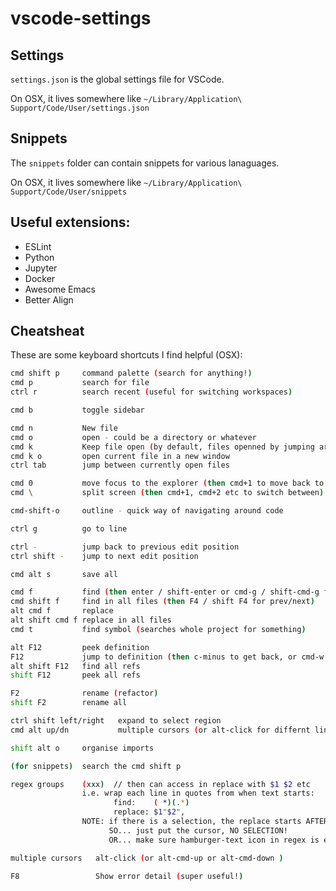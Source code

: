 # vscode-settings


## Settings

`settings.json` is the global settings file for VSCode.

On OSX, it lives somewhere like `~/Library/Application\ Support/Code/User/settings.json`



## Snippets

The `snippets` folder can contain snippets for various lanaguages.

On OSX, it lives somewhere like `~/Library/Application\ Support/Code/User/snippets`


## Useful extensions:

* ESLint
* Python
* Jupyter
* Docker
* Awesome Emacs
* Better Align


## Cheatsheat

These are some keyboard shortcuts I find helpful (OSX):

``` bash
cmd shift p     command palette (search for anything!)
cmd p           search for file
ctrl r          search recent (useful for switching workspaces)

cmd b           toggle sidebar

cmd n           New file
cmd o           open - could be a directory or whatever
cmd k           Keep file open (by default, files openned by jumping are closed automaticaly on jumping elsewhere)
cmd k o         open current file in a new window
ctrl tab        jump between currently open files

cmd 0           move focus to the explorer (then cmd+1 to move back to code)
cmd \           split screen (then cmd+1, cmd+2 etc to switch between)

cmd-shift-o     outline - quick way of navigating around code

ctrl g          go to line

ctrl -          jump back to previous edit position
ctrl shift -    jump to next edit position

cmd alt s       save all

cmd f           find (then enter / shift-enter or cmd-g / shift-cmd-g for prev/next)
cmd shift f     find in all files (then F4 / shift F4 for prev/next)
alt cmd f       replace
alt shift cmd f replace in all files
cmd t           find symbol (searches whole project for something)

alt F12         peek definition
F12             jump to definition (then c-minus to get back, or cmd-w to close the tab)
alt shift F12   find all refs
shift F12       peek all refs

F2              rename (refactor)
shift F2        rename all

ctrl shift left/right   expand to select region
cmd alt up/dn           multiple cursors (or alt-click for differnt lines)

shift alt o     organise imports

(for snippets)  search the cmd shift p

regex groups    (xxx)  // then can access in replace with $1 $2 etc
                i.e. wrap each line in quotes from when text starts:
                       find:    ( *)(.*)
                       replace: $1"$2",
                NOTE: if there is a selection, the replace starts AFTER that selection
                      SO... just put the cursor, NO SELECTION!
                      OR... make sure hamburger-text icon in regex is enabled

multiple cursors   alt-click (or alt-cmd-up or alt-cmd-down )

F8                 Show error detail (super useful!)
```